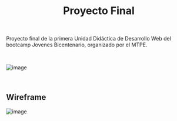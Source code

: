 <h1 align=center>Proyecto Final</h1>

<br>

Proyecto final de la primera Unidad Didáctica de Desarrollo Web del bootcamp Jovenes Bicentenario, organizado por el MTPE.

<br>

![image](https://user-images.githubusercontent.com/101309300/199296200-5e6a4bc1-5d58-405c-bd16-971d33f69ac7.png)

<br>

## Wireframe

![image](https://user-images.githubusercontent.com/101309300/199609691-55018137-9595-43e3-8f38-4f64cf973616.png)
